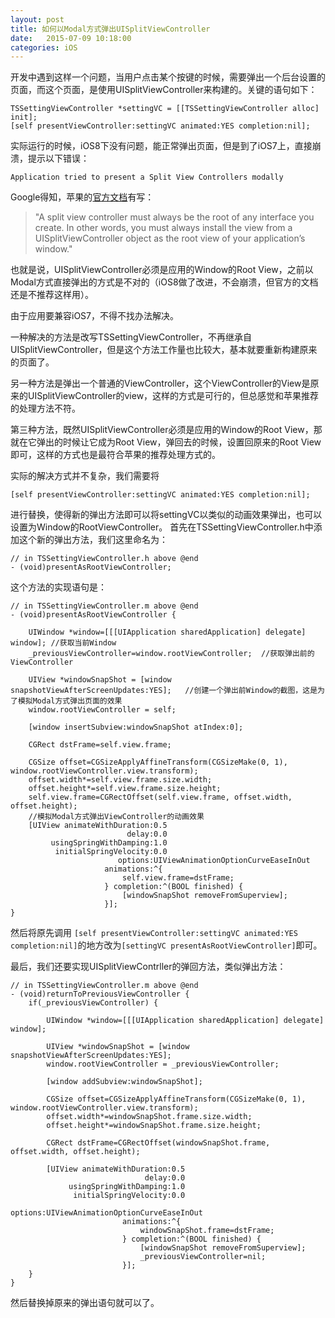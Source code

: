 ```yaml
---
layout: post
title: 如何以Modal方式弹出UISplitViewController
date:   2015-07-09 10:18:00
categories: iOS
---
```


开发中遇到这样一个问题，当用户点击某个按键的时候，需要弹出一个后台设置的页面，而这个页面，是使用UISplitViewController来构建的。关键的语句如下：

```
TSSettingViewController *settingVC = [[TSSettingViewController alloc] init];
[self presentViewController:settingVC animated:YES completion:nil];
```

实际运行的时候，iOS8下没有问题，能正常弹出页面，但是到了iOS7上，直接崩溃，提示以下错误：

```
Application tried to present a Split View Controllers modally
```

Google得知，苹果的[官方文档](https://developer.apple.com/library/ios/documentation/WindowsViews/Conceptual/ViewControllerCatalog/Chapters/SplitViewControllers.html)有写：
> "A split view controller must always be the root of any interface you create. In other words, you must always install the view from a UISplitViewController object as the root view of your application’s window."

也就是说，UISplitViewController必须是应用的Window的Root View，之前以Modal方式直接弹出的方式是不对的（iOS8做了改进，不会崩溃，但官方的文档还是不推荐这样用）。

由于应用要兼容iOS7，不得不找办法解决。

一种解决的方法是改写TSSettingViewController，不再继承自UISplitViewController，但是这个方法工作量也比较大，基本就要重新构建原来的页面了。

另一种方法是弹出一个普通的ViewController，这个ViewController的View是原来的UISplitViewController的view，这样的方式是可行的，但总感觉和苹果推荐的处理方法不符。

第三种方法，既然UISplitViewController必须是应用的Window的Root View，那就在它弹出的时候让它成为Root View，弹回去的时候，设置回原来的Root View即可，这样的方式也是最符合苹果的推荐处理方式的。

实际的解决方式并不复杂，我们需要将
```
[self presentViewController:settingVC animated:YES completion:nil];
```
进行替换，使得新的弹出方法即可以将settingVC以类似的动画效果弹出，也可以设置为Window的RootViewController。
首先在TSSettingViewController.h中添加这个新的弹出方法，我们这里命名为：

```
// in TSSettingViewController.h above @end
- (void)presentAsRootViewController;
```

这个方法的实现语句是：

```
// in TSSettingViewController.m above @end
- (void)presentAsRootViewController {
    
    UIWindow *window=[[[UIApplication sharedApplication] delegate] window]; //获取当前Window
    _previousViewController=window.rootViewController;  //获取弹出前的ViewController
    
    UIView *windowSnapShot = [window snapshotViewAfterScreenUpdates:YES];   //创建一个弹出前Window的截图，这是为了模拟Modal方式弹出页面的效果
    window.rootViewController = self;
    
    [window insertSubview:windowSnapShot atIndex:0];
    
    CGRect dstFrame=self.view.frame;
    
    CGSize offset=CGSizeApplyAffineTransform(CGSizeMake(0, 1), window.rootViewController.view.transform);
    offset.width*=self.view.frame.size.width;
    offset.height*=self.view.frame.size.height;
    self.view.frame=CGRectOffset(self.view.frame, offset.width, offset.height); 
    //模拟Modal方式弹出ViewController的动画效果
    [UIView animateWithDuration:0.5
                          delay:0.0
         usingSpringWithDamping:1.0
          initialSpringVelocity:0.0
                        options:UIViewAnimationOptionCurveEaseInOut
                     animations:^{
                         self.view.frame=dstFrame;
                     } completion:^(BOOL finished) {
                         [windowSnapShot removeFromSuperview];
                     }];
}
```

然后将原先调用 `[self presentViewController:settingVC animated:YES completion:nil]`的地方改为`[settingVC presentAsRootViewController]`即可。

最后，我们还要实现UISplitViewContrller的弹回方法，类似弹出方法：

```
// in TSSettingViewController.m above @end
- (void)returnToPreviousViewController {
    if(_previousViewController) {
        
        UIWindow *window=[[[UIApplication sharedApplication] delegate] window];
        
        UIView *windowSnapShot = [window snapshotViewAfterScreenUpdates:YES];
        window.rootViewController = _previousViewController;
        
        [window addSubview:windowSnapShot];
        
        CGSize offset=CGSizeApplyAffineTransform(CGSizeMake(0, 1), window.rootViewController.view.transform);
        offset.width*=windowSnapShot.frame.size.width;
        offset.height*=windowSnapShot.frame.size.height;
        
        CGRect dstFrame=CGRectOffset(windowSnapShot.frame, offset.width, offset.height);
        
        [UIView animateWithDuration:0.5
                              delay:0.0
             usingSpringWithDamping:1.0
              initialSpringVelocity:0.0
                            options:UIViewAnimationOptionCurveEaseInOut
                         animations:^{
                             windowSnapShot.frame=dstFrame;
                         } completion:^(BOOL finished) {
                             [windowSnapShot removeFromSuperview];
                             _previousViewController=nil;
                         }];
    }
}
```

然后替换掉原来的弹出语句就可以了。